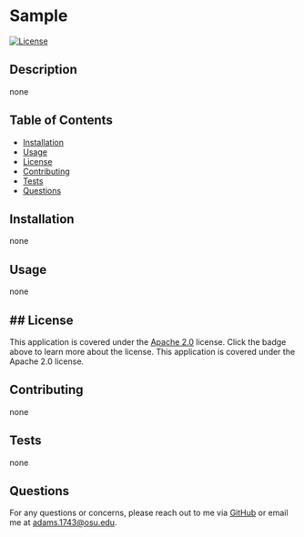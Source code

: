  # Sample
[![License](https://img.shields.io/badge/License-Apache%202.0-blue.svg)](https://opensource.org/licenses/Apache-2.0)

  ## Description
  none
  
  ## Table of Contents
  - [Installation](#installation)
  - [Usage](#usage)
  - [License](#license)
  - [Contributing](#contributing)
  - [Tests](#tests)
  - [Questions](#questions)
  
  ## Installation
  none
  
  ## Usage
  none
  
  ## ## License
This application is covered under the [Apache 2.0](https://opensource.org/licenses/Apache-2.0) license. Click the badge above to learn more about the license.
  This application is covered under the Apache 2.0 license.
  
  ## Contributing
  none
  
  ## Tests
  none
  
  ## Questions
  For any questions or concerns, please reach out to me via [GitHub](https://github.com/Dadams11) or email me at adams.1743@osu.edu.
  
